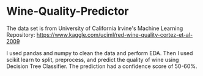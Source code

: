 # Wine-Quality-Predictor

The data set is from University of California Irvine's Machine Learning Repository: https://www.kaggle.com/uciml/red-wine-quality-cortez-et-al-2009

I used pandas and numpy to clean the data and perform EDA. Then I used scikit learn to split, preprocess, and predict the quality of wine using Decision Tree Classifier. The prediction had a confidence score of 50-60%.
